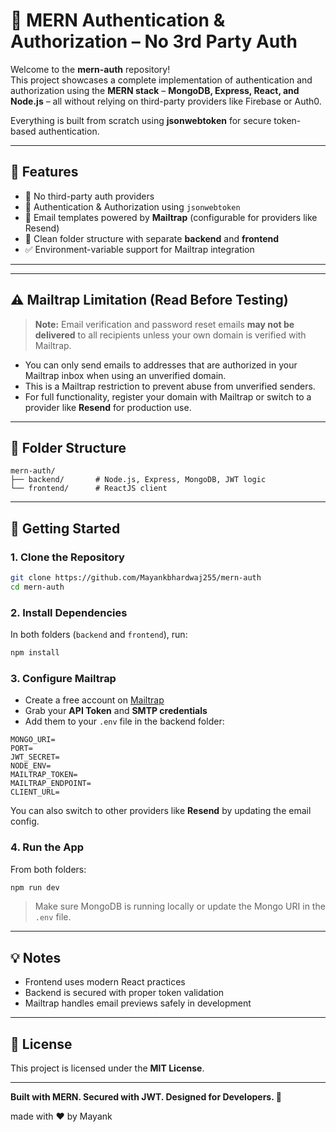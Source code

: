 # 🔐 MERN Authentication & Authorization – No 3rd Party Auth

Welcome to the **mern-auth** repository!\
This project showcases a complete implementation of authentication and authorization using the **MERN stack** – **MongoDB, Express, React, and Node.js** – all without relying on third-party providers like Firebase or Auth0.

Everything is built from scratch using **jsonwebtoken** for secure token-based authentication.

---

## 🔧 Features

- 🚫 No third-party auth providers
- 🔐 Authentication & Authorization using `jsonwebtoken`
- 📩 Email templates powered by **Mailtrap** (configurable for providers like Resend)
- 📁 Clean folder structure with separate **backend** and **frontend**
- ✅ Environment-variable support for Mailtrap integration

---

---

## ⚠️ Mailtrap Limitation (Read Before Testing)

> **Note:** Email verification and password reset emails **may not be delivered** to all recipients unless your own domain is verified with Mailtrap.

- You can only send emails to addresses that are authorized in your Mailtrap inbox when using an unverified domain.  
- This is a Mailtrap restriction to prevent abuse from unverified senders.  
- For full functionality, register your domain with Mailtrap or switch to a provider like **Resend** for production use.

---

## 📁 Folder Structure

```
mern-auth/
├── backend/       # Node.js, Express, MongoDB, JWT logic
└── frontend/      # ReactJS client
```

---

## 🚀 Getting Started

### 1. Clone the Repository

```bash
git clone https://github.com/Mayankbhardwaj255/mern-auth
cd mern-auth
```

### 2. Install Dependencies

In both folders (`backend` and `frontend`), run:

```bash
npm install
```

### 3. Configure Mailtrap

- Create a free account on [Mailtrap](https://mailtrap.io/)
- Grab your **API Token** and **SMTP credentials**
- Add them to your `.env` file in the backend folder:

```env
MONGO_URI=
PORT=
JWT_SECRET=
NODE_ENV=
MAILTRAP_TOKEN=
MAILTRAP_ENDPOINT=
CLIENT_URL=

```

You can also switch to other providers like **Resend** by updating the email config.

### 4. Run the App

From both folders:

```bash
npm run dev
```

> Make sure MongoDB is running locally or update the Mongo URI in the `.env` file.

---

## 💡 Notes

- Frontend uses modern React practices
- Backend is secured with proper token validation
- Mailtrap handles email previews safely in development

---

## 📄 License

This project is licensed under the **MIT License**.

---

**Built with MERN. Secured with JWT. Designed for Developers. 🚀**

made with ❤️ by Mayank
